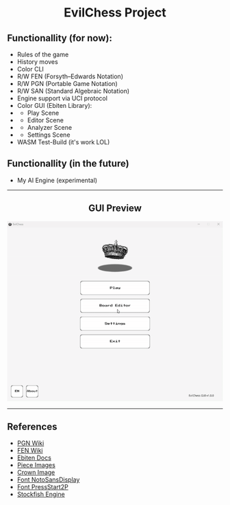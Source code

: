 <h1 align="center">EvilChess Project</h1>

## Functionallity (for now):
* Rules of the game
* History moves
* Color CLI
* R/W FEN (Forsyth–Edwards Notation)
* R/W PGN (Portable Game Notation)
* R/W SAN (Standard Algebraic Notation)
* Engine support via UCI protocol
* Color GUI (Ebiten Library):
* * Play Scene
* * Editor Scene
* * Analyzer Scene
* * Settings Scene
* WASM Test-Build (it's work LOL)

## Functionallity (in the future)
* My AI Engine (experimental)

---

<h2 align="center">GUI Preview</h2>
<p align="center">
  <img src="img/demo.gif" alt="demo" width="600">
</p>

---

## References

- [PGN Wiki](https://en.wikipedia.org/wiki/Portable_Game_Notation)
- [FEN Wiki](https://en.wikipedia.org/wiki/Forsyth%E2%80%93Edwards_Notation)
- [Ebiten Docs](https://ebitengine.org/en/documents/)
- [Piece Images](https://commons.wikimedia.org/wiki/Category:PNG_chess_pieces/Standard_transparent)
- [Crown Image](https://www.pngwing.com/en/free-png-ntlel)
- [Font NotoSansDisplay](https://fonts.google.com/noto/specimen/Noto+Sans+Display)
- [Font PressStart2P](https://fonts.google.com/specimen/Press+Start+2P)
- [Stockfish Engine](https://stockfishchess.org/download/)
